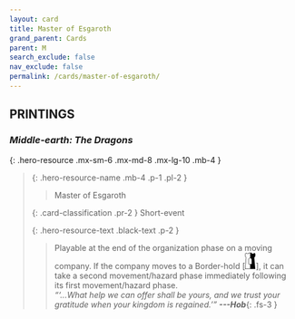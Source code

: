 ```yaml
---
layout: card
title: Master of Esgaroth
grand_parent: Cards
parent: M
search_exclude: false
nav_exclude: false
permalink: /cards/master-of-esgaroth/
---
```


## PRINTINGS


### _Middle-earth: The Dragons_

{: .hero-resource .mx-sm-6 .mx-md-8 .mx-lg-10 .mb-4 }
> {: .hero-resource-name .mb-4 .p-1 .pl-2 }
> > <div class="card-mp"></div>
> > <div class="card-name">Master of Esgaroth</div>
>
> {: .card-classification .pr-2 }
> Short-event
>
> {: .hero-resource-text .black-text .p-2 }
> > Playable at the end of the organization phase on a moving company. If the company moves to a Border-hold \[![](/assets/images/border-hold.svg)], it can take a second movement/hazard phase immediately following its first movement/hazard phase. <br>_“‘...What help we can offer shall be yours, and we trust your gratitude when your kingdom is regained.’”_ ***---&#65279;Hob***{: .fs-3 } 
> 
